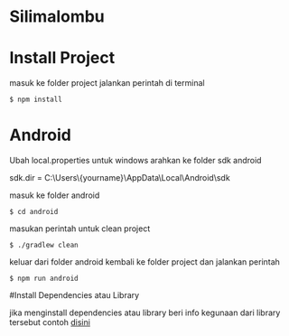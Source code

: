 # Silimalombu

# Install Project

masuk ke folder project jalankan perintah di terminal

```console
$ npm install 
```


# Android

Ubah local.properties untuk windows arahkan ke folder sdk android

sdk.dir = C:\\Users\\{yourname}\\AppData\\Local\\Android\\sdk


masuk ke folder android


```console
$ cd android
```


masukan perintah untuk clean project

```console
$ ./gradlew clean
```

keluar dari folder android kembali ke folder project dan jalankan perintah

```console
$ npm run android
```
#Install Dependencies atau Library

jika menginstall dependencies atau library beri info kegunaan dari library tersebut contoh [disini](dependencies.txt)



